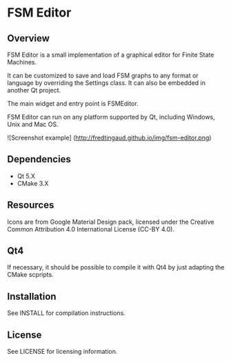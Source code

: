 # FSM Editor

## Overview
FSM Editor is a small implementation of a graphical editor for Finite State Machines.

It can be customized to save and load FSM graphs to any format or language by overriding the Settings class. It can also be embedded in another Qt project.

The main widget and entry point is FSMEditor.

FSM Editor can run on any platform supported by Qt, including Windows, Unix and Mac OS.

![Screenshot example] (http://fredtingaud.github.io/img/fsm-editor.png)

## Dependencies
- Qt 5.X
- CMake 3.X

## Resources
Icons are from Google Material Design pack, licensed under the Creative Common Attribution 4.0 International License (CC-BY 4.0).

## Qt4
If necessary, it should be possible to compile it with Qt4 by just adapting the CMake scpripts.

## Installation
See INSTALL for compilation instructions.

## License
See LICENSE for licensing information.
